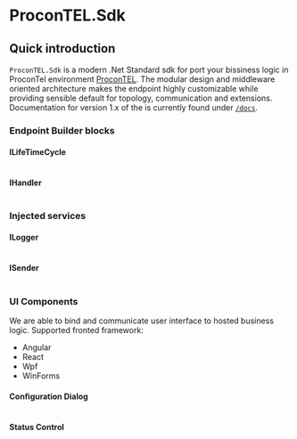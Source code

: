 # ProconTEL.Sdk


## Quick introduction
`ProconTEL.Sdk` is a modern .Net Standard sdk for port your bissiness logic in ProconTel environment [ProconTEL](http://procontel.com/). The modular design and middleware oriented architecture makes the endpoint highly customizable while providing sensible default for topology, communication and extensions. Documentation for version 1.x of the is currently found under [`/docs`](https://macrix.eu/).

### Endpoint Builder blocks

#### ILifeTimeCycle


```csharp

```

#### IHandler


```csharp

```

### Injected services

#### ILogger


```csharp

```

#### ISender


```csharp

```

### UI Components

We are able to bind and communicate user interface to hosted business logic. Supported fronted framework:
 - Angular
 - React
 - Wpf
 - WinForms
 
#### Configuration Dialog


```csharp

```

#### Status Control


```csharp

```
